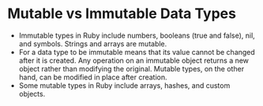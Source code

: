 # Mutable vs Immutable Data Types

* Immutable types in Ruby include numbers, booleans (true and false), nil, and symbols. Strings and arrays are mutable.
* For a data type to be immutable means that its value cannot be changed after it is created. Any operation on an immutable object returns a new object rather than modifying the original. Mutable types, on the other hand, can be modified in place after creation.
* Some mutable types in Ruby include arrays, hashes, and custom objects.
